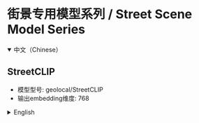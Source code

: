 # 街景专用模型系列 / Street Scene Model Series

<details open>
<summary>中文（Chinese）</summary>

## StreetCLIP
- 模型型号: geolocal/StreetCLIP
- 输出embedding维度: 768

</details>

<details>
<summary>English</summary>

## StreetCLIP
- Model Name: geolocal/StreetCLIP
- Embedding Dimension: 768

</details> 
